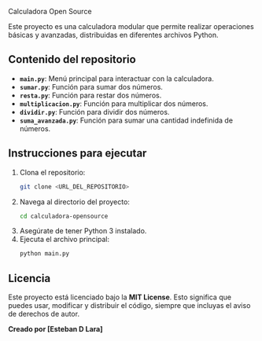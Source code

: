 Calculadora Open Source

Este proyecto es una calculadora modular que permite realizar operaciones básicas y avanzadas, distribuidas en diferentes archivos Python.

## Contenido del repositorio
- **`main.py`**: Menú principal para interactuar con la calculadora.
- **`sumar.py`**: Función para sumar dos números.
- **`resta.py`**: Función para restar dos números.
- **`multiplicacion.py`**: Función para multiplicar dos números.
- **`dividir.py`**: Función para dividir dos números.
- **`suma_avanzada.py`**: Función para sumar una cantidad indefinida de números.

## Instrucciones para ejecutar
1. Clona el repositorio:
    ```bash
    git clone <URL_DEL_REPOSITORIO>
    ```
2. Navega al directorio del proyecto:
    ```bash
    cd calculadora-opensource
    ```
3. Asegúrate de tener Python 3 instalado.
4. Ejecuta el archivo principal:
    ```bash
    python main.py
    ```

## Licencia
Este proyecto está licenciado bajo la **MIT License**. Esto significa que puedes usar, modificar y distribuir el código, siempre que incluyas el aviso de derechos de autor.


**Creado por [Esteban D Lara]**
